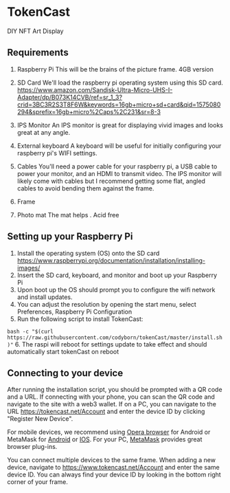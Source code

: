 # TokenCast
DIY NFT Art Display


## Requirements
1. Raspberry Pi
This will be the brains of the picture frame. 4GB version
2. SD Card
We'll load the raspberry pi operating system using this SD card.
https://www.amazon.com/Sandisk-Ultra-Micro-UHS-I-Adapter/dp/B073K14CVB/ref=sr_1_3?crid=3BC3R2S3T8F6W&keywords=16gb+micro+sd+card&qid=1575080294&sprefix=16gb+micro%2Caps%2C231&sr=8-3
3. IPS Monitor
An IPS monitor is great for displaying vivid images and looks great at any angle.
4. External keyboard
A keyboard will be useful for initially configuring your raspberry pi's WIFI settings.
5. Cables
You'll need a power cable for your raspberry pi, a USB cable to power your monitor, and an HDMI to transmit video.  The IPS monitor will likely come with cables but I recommend getting some flat, angled cables to avoid bending them against the frame.
6. Frame

7. Photo mat
The mat helps . Acid free

## Setting up your Raspberry Pi

1. Install the operating system (OS) onto the SD card
https://www.raspberrypi.org/documentation/installation/installing-images/
2. Insert the SD card, keyboard, and monitor and boot up your Raspberry Pi
3. Upon boot up the OS should prompt you to configure the wifi network and install updates.
4. You can adjust the resolution by opening the start menu, select Preferences, Raspberry Pi Configuration
5. Run the following script to install TokenCast:

`bash -c "$(curl https://raw.githubusercontent.com/codyborn/tokenCast/master/install.sh)"`
6. The raspi will reboot for settings update to take effect and should automatically start tokenCast on reboot

## Connecting to your device
After running the installation script, you should be prompted with a QR code and a URL. If connecting with your phone, you can scan the QR code and navigate to the site with a web3 wallet.  If on a PC, you can navigate to the URL https://tokencast.net/Account and enter the device ID by clicking "Register New Device".

For mobile devices, we recommend using [Opera browser](https://www.opera.com/mobile) for Android or MetaMask for [Android](https://play.google.com/store/apps/details?id=io.metamask) or [IOS](http://metamask.app.link/).
For your PC, [MetaMask](https://metamask.io/) provides great browser plug-ins.

You can connect multiple devices to the same frame. When adding a new device, navigate to https://www.tokencast.net/Account and enter the same device ID. You can always find your device ID by looking in the bottom right corner of your frame.
